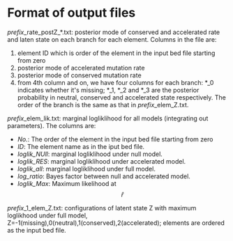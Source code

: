 # Format of output files
*prefix*\_rate_postZ\_*.txt: posterior mode of conserved and accelerated rate and laten state on each branch for each element. Columns in the file are:
1. element ID which is order of the element in the input bed file starting from zero
2. posterior mode of accelerated mutation rate
3. posterior mode of conserved mutation rate
4. from 4th column and on, we have four columns for each branch: *_0 indicates whether it's missing; *_1, *_2 and *_3 are the posterior probability in neutral, conserved and accelerated state respectively. The order of the branch is the same as that in *prefix*_elem_Z.txt.

*prefix*_elem_lik.txt: marginal logliklihood for all models (integrating out parameters). The columns are:
  * *No.*: The order of the element in the input bed file starting from zero
  * *ID*: The element name as in the iput bed file.
  * *loglik_NUll*: marginal logliklihood under null model.
  * *loglik_RES*: marginal logliklihood under accelerated model.
  * *loglik_all*: marginal logliklihood under full model.
  * *log_ratio*: Bayes factor between null and accelerated model. 
  * *loglik_Max*: Maximum likelihood at $$\hat r$$
  

*prefix*_1_elem_Z.txt: configurations of latent state Z with maximum loglikhood under full model, Z=-1(missing),0(neutral),1(conserved),2(accelerated); elements are ordered as the input bed file.
